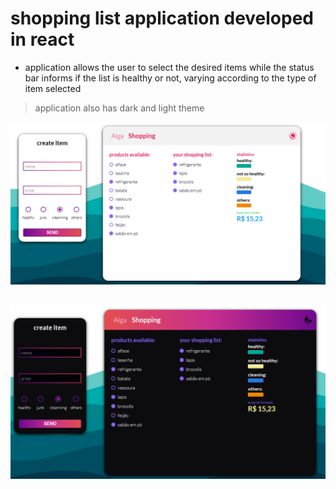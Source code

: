 # shopping list application developed in react

- application allows the user to select the desired items while the status bar informs if the list is healthy or not, varying according to the type of item selected


> application also has dark and light theme

![light](./src/assets/light_theme.png)
##
##
![dark](./src/assets/dark_theme.png)










